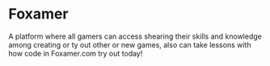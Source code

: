 # Foxamer
A platform where all gamers can access shearing their skills and knowledge among creating or ty out other or new games, also can take lessons with how code in Foxamer.com try out today! 
